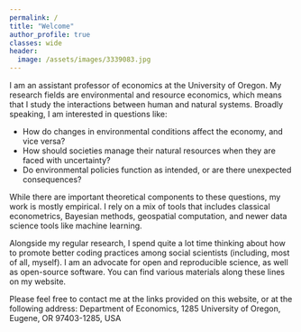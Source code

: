 ```yaml
---
permalink: /
title: "Welcome"
author_profile: true
classes: wide
header:
  image: /assets/images/3339083.jpg
---
```


I am an assistant professor of economics at the University of Oregon. My research fields are environmental and resource economics, which means that I study the interactions between human and natural systems. Broadly speaking, I am interested in questions like: 

- How do changes in environmental conditions affect the economy, and vice versa? 
- How should societies manage their natural resources when they are faced with uncertainty? 
- Do environmental policies function as intended, or are there unexpected consequences?

While there are important theoretical components to these questions, my work is mostly empirical. I rely on a mix of tools that includes classical econometrics, Bayesian methods, geospatial computation, and newer data science tools like machine learning. 

Alongside my regular research, I spend quite a lot time thinking about how to promote better coding practices among social scientists (including, most of all, myself). I am an advocate for open and reproducible science, as well as open-source software. You can find various materials along these lines on my website.

Please feel free to contact me at the links provided on this website, or at the following address: Department of Economics, 1285 University of Oregon, Eugene, OR 97403-1285, USA